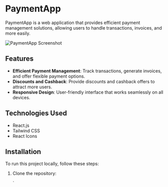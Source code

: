 # PaymentApp

PaymentApp is a web application that provides efficient payment management solutions, allowing users to handle transactions, invoices, and more easily.

![PaymentApp Screenshot](screenshot.png)

## Features

- **Efficient Payment Management**: Track transactions, generate invoices, and offer flexible payment options.
- **Discounts and Cashback**: Provide discounts and cashback offers to attract more users.
- **Responsive Design**: User-friendly interface that works seamlessly on all devices.

## Technologies Used

- React.js
- Tailwind CSS
- React Icons

## Installation

To run this project locally, follow these steps:

1. Clone the repository:

   `